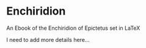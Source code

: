 # Enchiridion
An Ebook of the Enchiridion of Epictetus set in LaTeX

I need to add more details here...
